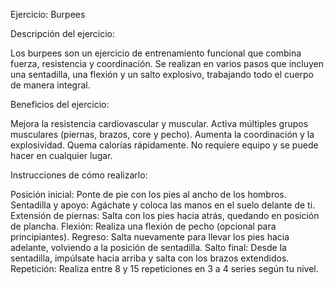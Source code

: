 Ejercicio: Burpees


Descripción del ejercicio:

Los burpees son un ejercicio de entrenamiento funcional que combina fuerza, resistencia y coordinación.
 Se realizan en varios pasos que incluyen una sentadilla, una flexión y un salto explosivo, trabajando todo el cuerpo de manera integral.



Beneficios del ejercicio:

Mejora la resistencia cardiovascular y muscular.
Activa múltiples grupos musculares (piernas, brazos, core y pecho).
Aumenta la coordinación y la explosividad.
Quema calorías rápidamente.
No requiere equipo y se puede hacer en cualquier lugar.



Instrucciones de cómo realizarlo:

Posición inicial: Ponte de pie con los pies al ancho de los hombros.
Sentadilla y apoyo: Agáchate y coloca las manos en el suelo delante de ti.
Extensión de piernas: Salta con los pies hacia atrás, quedando en posición de plancha.
Flexión: Realiza una flexión de pecho (opcional para principiantes).
Regreso: Salta nuevamente para llevar los pies hacia adelante, volviendo a la posición de sentadilla.
Salto final: Desde la sentadilla, impúlsate hacia arriba y salta con los brazos extendidos.
Repetición: Realiza entre 8 y 15 repeticiones en 3 a 4 series según tu nivel.



